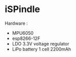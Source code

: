 # iSPindle

Hardware :
- MPU6050
- esp8266-12F
- LDO 3.3V voltage regulator
- LiPo battery 1 cell 2200mAh